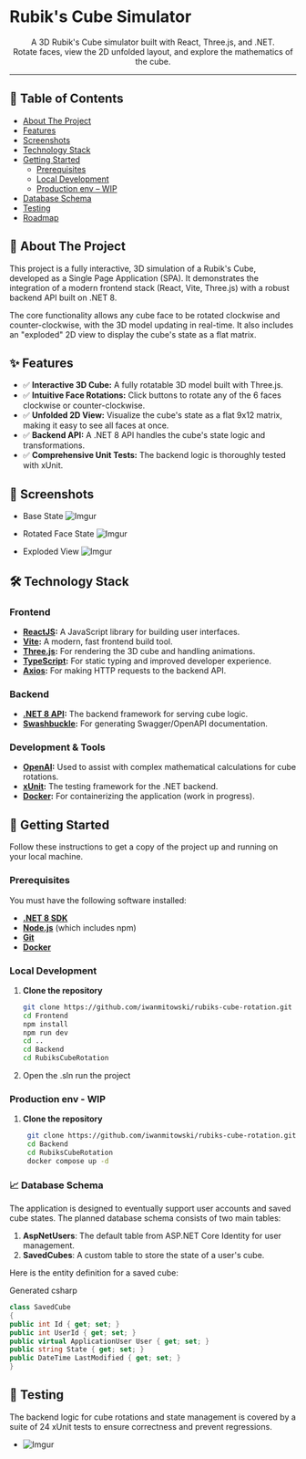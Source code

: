 # Rubik's Cube Simulator

<p align="center">
  A 3D Rubik's Cube simulator built with React, Three.js, and .NET.
  <br>
  Rotate faces, view the 2D unfolded layout, and explore the mathematics of the cube.
</p>

---

## 📝 Table of Contents

- [About The Project](#about-the-project)
- [Features](#features)
- [Screenshots](#screenshots)
- [Technology Stack](#technology-stack)
- [Getting Started](#getting-started)
  - [Prerequisites](#prerequisites)
  - [Local Development](#local-development)
  - [Production env – WIP](#production-env---wip)
- [Database Schema](#database-schema)
- [Testing](#testing)
- [Roadmap](#roadmap)

## 🧐 About The Project <a name="about-the-project"></a>

This project is a fully interactive, 3D simulation of a Rubik's Cube, developed as a Single Page Application (SPA). It demonstrates the integration of a modern frontend stack (React, Vite, Three.js) with a robust backend API built on .NET 8.

The core functionality allows any cube face to be rotated clockwise and counter-clockwise, with the 3D model updating in real-time. It also includes an "exploded" 2D view to display the cube's state as a flat matrix.

## ✨ Features <a name="features"></a>

- ✅ **Interactive 3D Cube:** A fully rotatable 3D model built with Three.js.
- ✅ **Intuitive Face Rotations:** Click buttons to rotate any of the 6 faces clockwise or counter-clockwise.
- ✅ **Unfolded 2D View:** Visualize the cube's state as a flat 9x12 matrix, making it easy to see all faces at once.
- ✅ **Backend API:** A .NET 8 API handles the cube's state logic and transformations.
- ✅ **Comprehensive Unit Tests:** The backend logic is thoroughly tested with xUnit.

## 📸 Screenshots <a name="screenshots"></a>

- Base State
  ![Imgur](https://i.imgur.com/NiiNgQW.png)

- Rotated Face State
  ![Imgur](https://i.imgur.com/2QbdoCJ.png)

- Exploded View
  ![Imgur](https://i.imgur.com/moRMqEl.png)

## 🛠️ Technology Stack <a name="technology-stack"></a>

### Frontend

- **[ReactJS](https://react.dev/):** A JavaScript library for building user interfaces.
- **[Vite](https://vitejs.dev/):** A modern, fast frontend build tool.
- **[Three.js](https://threejs.org/):** For rendering the 3D cube and handling animations.
- **[TypeScript](https://www.typescriptlang.org/):** For static typing and improved developer experience.
- **[Axios](https://axios-http.com/):** For making HTTP requests to the backend API.

### Backend

- **[.NET 8 API](https://dotnet.microsoft.com/):** The backend framework for serving cube logic.
- **[Swashbuckle](https://github.com/domaindrivendev/Swashbuckle.AspNetCore):** For generating Swagger/OpenAPI documentation.

### Development & Tools

- **[OpenAI](https://openai.com/):** Used to assist with complex mathematical calculations for cube rotations.
- **[xUnit](https://xunit.net/):** The testing framework for the .NET backend.
- **[Docker](https://www.docker.com/):** For containerizing the application (work in progress).

## 🏁 Getting Started <a name="getting-started"></a>

Follow these instructions to get a copy of the project up and running on your local machine.

### Prerequisites

You must have the following software installed:

- **[.NET 8 SDK](https://dotnet.microsoft.com/download/dotnet/8.0)**
- **[Node.js](https://nodejs.org/)** (which includes npm)
- **[Git](https://git-scm.com/)**
- **[Docker](https://www.docker.com/)**

### Local Development

1. **Clone the repository**
   ```sh
   git clone https://github.com/iwanmitowski/rubiks-cube-rotation.git
   cd Frontend
   npm install
   npm run dev
   cd ..
   cd Backend
   cd RubiksCubeRotation
   ```
2. Open the .sln run the project

### Production env - WIP

1. **Clone the repository**
   ```sh
    git clone https://github.com/iwanmitowski/rubiks-cube-rotation.git
    cd Backend
    cd RubiksCubeRotation
    docker compose up -d
   ```

### 📈 Database Schema

The application is designed to eventually support user accounts and saved cube states. The planned database schema consists of two main tables:

1. **AspNetUsers**: The default table from ASP.NET Core Identity for user management.
2. **SavedCubes**: A custom table to store the state of a user's cube.

Here is the entity definition for a saved cube:

Generated csharp

```cs
class SavedCube
{
public int Id { get; set; }
public int UserId { get; set; }
public virtual ApplicationUser User { get; set; }
public string State { get; set; }
public DateTime LastModified { get; set; }
}
```

## 🧪 Testing <a name="testing"></a>

The backend logic for cube rotations and state management is covered by a suite of 24 xUnit tests to ensure correctness and prevent regressions.

- ![Imgur](https://i.imgur.com/LUvhn7J.png)
